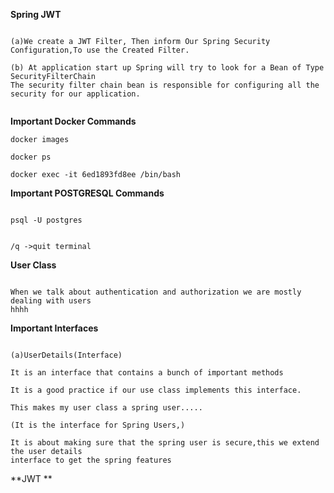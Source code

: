 **Spring JWT**

```aidl

(a)We create a JWT Filter, Then inform Our Spring Security Configuration,To use the Created Filter.

(b) At application start up Spring will try to look for a Bean of Type SecurityFilterChain
The security filter chain bean is responsible for configuring all the security for our application.


```

**Important Docker Commands**

```aidl
docker images

docker ps

docker exec -it 6ed1893fd8ee /bin/bash

```


**Important POSTGRESQL Commands**

```aidl

psql -U postgres


/q ->quit terminal
```

**User Class**

```aidl

When we talk about authentication and authorization we are mostly dealing with users
hhhh
```

**Important Interfaces**

```aidl

(a)UserDetails(Interface)

It is an interface that contains a bunch of important methods

It is a good practice if our use class implements this interface.

This makes my user class a spring user.....

(It is the interface for Spring Users,)

It is about making sure that the spring user is secure,this we extend the user details
interface to get the spring features

```

**JWT **

```aidl

```